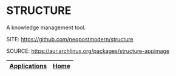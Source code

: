 # STRUCTURE

 A knowledge management tool.

 SITE: https://github.com/neopostmodern/structure

 SOURCE: https://aur.archlinux.org/packages/structure-appimage

 | [Applications](https://portable-linux-apps.github.io/apps.html) | [Home](https://portable-linux-apps.github.io)
 | --- | --- |
